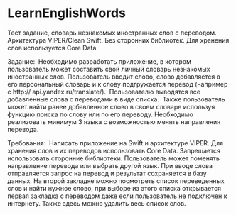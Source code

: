 # LearnEnglishWords
Тест задание, cловарь незнакомых иностранных слов с переводом. Архитектура VIPER/Clean Swift. Без сторонних библиотек. Для хранения слов используется Core Data.

Задание: 
Необходимо разработать приложение, в котором пользователь может составить свой личный словарь незнакомых иностранных слов. Пользователь вводит слово, слово добавляется в его персональный словарь и к слову подгружается перевод (например с http:// api.yandex.ru/translate/). 
Пользователю выводятся все добавленные слова с переводами в виде списка. 
Также пользователь может найти ранее добавленное слово в своем словаре используя функцию поиска по слову или по его переводу. Необходимо реализовать минимум 3 языка с возможностью менять направления перевода.

Требования: 
Написать приложение на Swift и архитектуре VIPER. Для хранения слов и их переводов использовать Core Data. Запрещается использовать сторонние библиотеки.
Пользователь может поменять направление перевода или выбрать другой язык. При вводе слова отправляется запрос на перевод и результат сохраняется в базу данных.
На второй закладке можно посмотреть список переведенных слов и найти нужное слово, при выборе из этого списка открывается первая закладка с переводом даже если пользователь не подключен к интернету. Также здесь можно удалить весь список слов.
